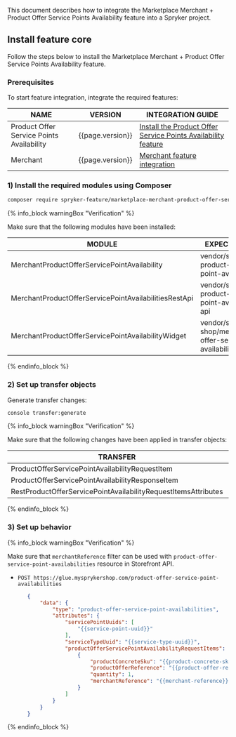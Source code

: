 

This document describes how to integrate the Marketplace Merchant + Product Offer Service Points Availability feature into a Spryker project.

## Install feature core

Follow the steps below to install the Marketplace Merchant + Product Offer Service Points Availability feature.

### Prerequisites

To start feature integration, integrate the required features:

| NAME                                      | VERSION          | INTEGRATION GUIDE                                                                                                                                                                                                      |
|-------------------------------------------|------------------|------------------------------------------------------------------------------------------------------------------------------------------------------------------------------------------------------------------------|
| Product Offer Service Points Availability | {{page.version}} | [Install the Product Offer Service Points Availability feature](/docs/pbc/all/service-points/{{page.version}}/unified-commerce/install-and-upgrade/install-the-product-offer-service-points-availability-feature.html) |
| Merchant                                  | {{page.version}} | [Merchant feature integration](/docs/pbc/all/merchant-management/{{page.version}}/marketplace/install-and-upgrade/install-features/install-the-marketplace-merchant-feature.html)                                      |

### 1) Install the required modules using Composer

```bash
composer require spryker-feature/marketplace-merchant-product-offer-service-points-availability: "{{page.version}}" --update-with-dependencies
```

{% info_block warningBox "Verification" %}

Make sure that the following modules have been installed:

| MODULE                                                | EXPECTED DIRECTORY                                                           |
|-------------------------------------------------------|------------------------------------------------------------------------------|
| MerchantProductOfferServicePointAvailability          | vendor/spryker/merchant-product-offer-service-point-availability             |
| MerchantProductOfferServicePointAvailabilitiesRestApi | vendor/spryker/merchant-product-offer-service-point-availabilities-rest-api  |
| MerchantProductOfferServicePointAvailabilityWidget    | vendor/spryker-shop/merchant-product-offer-service-point-availability-widget |

{% endinfo_block %}

### 2) Set up transfer objects

Generate transfer changes:

```bash
console transfer:generate
```

{% info_block warningBox "Verification" %}

Make sure that the following changes have been applied in transfer objects:

| TRANSFER                                                       | TYPE  | EVENT   | PATH                                                                                                 |
|----------------------------------------------------------------|-------|---------|------------------------------------------------------------------------------------------------------|
| ProductOfferServicePointAvailabilityRequestItem                | class | created | src/Generated/Shared/Transfer/ProductOfferServicePointAvailabilityRequestItemTransfer                |
| ProductOfferServicePointAvailabilityResponseItem               | class | created | src/Generated/Shared/Transfer/ProductOfferServicePointAvailabilityResponseItemTransfer               |
| RestProductOfferServicePointAvailabilityRequestItemsAttributes | class | created | src/Generated/Shared/Transfer/RestProductOfferServicePointAvailabilityRequestItemsAttributesTransfer |

{% endinfo_block %}

### 3) Set up behavior

{% info_block warningBox "Verification" %}

Make sure that `merchantReference` filter can be used with `product-offer-service-point-availabilities` resource in Storefront API.

* `POST https://glue.mysprykershop.com/product-offer-service-point-availabilities`
   ```json
      {
          "data": {
              "type": "product-offer-service-point-availabilities",
              "attributes": {
                  "servicePointUuids": [
                      "{{service-point-uuid}}"
                  ],
                  "serviceTypeUuid": "{{service-type-uuid}}",
                  "productOfferServicePointAvailabilityRequestItems": [
                      {
                          "productConcreteSku": "{{product-concrete-sku}}",
                          "productOfferReference": "{{product-offer-reference}}",
                          "quantity": 1,
                          "merchantReference": "{{merchant-reference}}"
                      }
                  ]
              }
          }
      }
   ```

{% endinfo_block %}